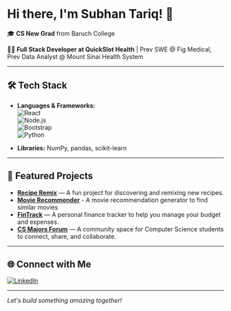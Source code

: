 # Hi there, I'm Subhan Tariq! 👋

🎓 **CS New Grad** from Baruch College

👨‍💻 **Full Stack Developer at QuickSlot Health** | Prev SWE @ Fig Medical, Prev Data Analyst @ Mount Sinai Health System

---

## 🛠️ Tech Stack

- **Languages & Frameworks:**  
  ![React](https://img.shields.io/badge/-React-61DAFB?logo=react&logoColor=black)  
  ![Node.js](https://img.shields.io/badge/-Node.js-339933?logo=node.js&logoColor=white)  
  ![Bootstrap](https://img.shields.io/badge/-Bootstrap-7952B3?logo=bootstrap&logoColor=white)  
  ![Python](https://img.shields.io/badge/-Python-3776AB?logo=python&logoColor=white)  

- **Libraries:** NumPy, pandas, scikit-learn

---

## 📌 Featured Projects

- [**Recipe Remix**](https://github.com/subhantariq1/recipe-remix) — A fun project for discovering and remixing new recipes.
- [**Movie Recommender**](https://github.com/subhantariq1/Movie-Recommendation-Project) - A movie recommendation generator to find similar movies
- [**FinTrack**](https://github.com/subhantariq1/fintrack) — A personal finance tracker to help you manage your budget and expenses.
- [**CS Majors Forum**](https://github.com/subhantariq1/cs-majors-forum) — A community space for Computer Science students to connect, share, and collaborate.

---

## 🌐 Connect with Me

[![LinkedIn](https://img.shields.io/badge/-LinkedIn-blue?logo=linkedin&logoColor=white&style=flat-square)](https://www.linkedin.com/in/subhan-tariq-100h)

---

*Let's build something amazing together!*
